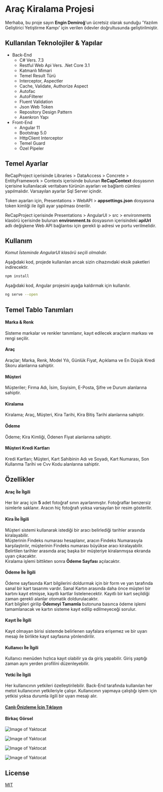 # Araç Kiralama Projesi

Merhaba, bu proje sayın <b>Engin Demiroğ</b>'un ücretsiz olarak sunduğu 'Yazılım Geliştirici Yetiştirme Kampı' için verilen ödevler doğrultusunda geliştirilmiştir. 

## Kullanılan Teknolojiler & Yapılar

<ul>
    <li>Back-End
    <ul>
        <li>C# Vers. 7.3</li>
        <li>Restful Web Api Vers. .Net Core 3.1</li>
        <li>Katmanlı Mimari</li>
        <li>Temel Result Türü</li>
        <li>Interceptor, Aspectler</li>
        <li>Cache, Validate, Authorize Aspect</li>
        <li>Autofac</li>
        <li>AutoFilterer</li>
        <li>Fluent Validation</li>
        <li>Json Web Token</li>
        <li>Repository Design Pattern</li>
        <li>Asenkron Yapı</li>
    </ul>
    </li>
    <li>Front-End
    <ul>
        <li>Angular 11</li>
        <li>Bootstrap 5.0</li>
        <li>HttpClient Interceptor</li>
        <li>Temel Guard</li>
        <li>Özel Pipeler</li>
    </ul>
    </li>
</ul>

## Temel Ayarlar
ReCapProject içerisinde Libraries > DataAccess > Concrete > EntityFramework > Contexts içerisinde bulunan <b>ReCapContext</b> dosyasının içerisine kullanılacak veritabanı türünün ayarları ve bağlantı cümlesi yapılmalıdır. Varsayılan ayarlar Sql Server içindir.

Token ayarları için, Presentations > WebAPI > <b>appsettings.json</b> dosyasına token kimliği ile ilgili ayar yapılması önerilir.

ReCapProject içerisinde Presentations > AngularUI > src > environments klasörü içerisinde bulunan <b>environment.ts</b> dosyasının içerisindeki <b>apiUrl</b> adlı değişkene Web API bağlantısı için gerekli ip adresi ve portu verilmelidir.

## Kullanım
*Komut İsteminde AngularUI klasörü seçili olmalıdır.*

Aşağıdaki kod, projede kullanılan ancak sizin cihazınıdaki eksik paketleri indirecektir.
```bash
npm install
```

Aşağıdaki kod, Angular projesini ayağa kaldırmak için kullanılır.
```bash
ng serve --open
```

## Temel Tablo Tanımları
#### Marka & Renk
Sisteme markalar ve renkler tanımlanır, kayıt edilecek araçların markası ve rengi seçilir.

#### Araç
Araçlar; Marka, Renk, Model Yılı, Günlük Fiyat, Açıklama ve En Düşük Kredi Skoru alanlarına sahiptir.

#### Müşteri
Müşteriler; Firma Adı, İsim, Soyisim, E-Posta, Şifre ve Durum alanlarına sahiptir.

#### Kiralama
Kiralama; Araç, Müşteri, Kira Tarihi, Kira Bitiş Tarihi alanlarına sahiptir.

#### Ödeme
Ödeme; Kira Kimliği, Ödenen Fiyat alanlarına sahiptir.

#### Müşteri Kredi Kartları
Kredi Kartları; Müşteri, Kart Sahibinin Adı ve Soyadı, Kart Numarası, Son Kullanma Tarihi ve Cvv Kodu alanlarına sahiptir.

## Özellikler
#### Araç İle İlgili
Her bir araç için <b>5</b> adet fotoğraf sınırı ayarlanmıştır. Fotoğraflar benzersiz isimlerle saklanır. Aracın hiç fotoğrafı yoksa varsayılan bir resim gösterilir.

#### Kira İle İlgili
Müşteri sistemi kullanarak istediği bir aracı belirlediği tarihler arasında kiralayabilir. <br>
Müşterinin Findeks numarası hesaplanır, aracın Findeks Numarasıyla karşılaştırılır, müşterinin Findeks numarası büyükse aracı kiralayabilir.<br>
Belirtilen tarihler arasında araç başka bir müşteriye kiralanmışsa ekranda uyarı çıkacaktır.<br>
Kiralama işlemi bittikten sonra <b>Ödeme Sayfası</b> açılacaktır.<br>

#### Ödeme İle İlgili
Ödeme sayfasında Kart bilgilerini doldurmak için bir form ve yan tarafında sanal bir kart tasarımı vardır. Sanal Kartın arasında daha önce müşteri bir kartını kayıt etmişse, kayıtlı kartlar listelenecektir. Kayıtlı bir kart seçildiği zaman gerekli alanlar otomatik doldurulacaktır.<br>
Kart bilgileri girilip <b>Ödemeyi Tamamla</b> butonuna basınca ödeme işlemi tamamlanacak ve kartın sisteme kayıt edilip edilmeyeceği sorulur. 

#### Kayıt İle İlgili
Kayıt olmayan birisi sistemde belirlenen sayfalara erişemez ve bir uyarı mesajı ile birlikte kayıt sayfasına yönlendirilir.

#### Kullanıcı İle İlgili
Kullanıcı menüden hızlıca kayıt olabilir ya da giriş yapabilir. Giriş yaptığı zaman aynı yerden profilini düzenleyebilir.

#### Yetki İle İlgili
Her kullanıcının yetkileri özelleştirilebilir. Back-End tarafında kullanılan her metot kullanıcının yetkileriyle çalışır. Kullanıcının yapmaya çalıştığı işlem için yetkisi yoksa durumla ilgili bir uyarı mesajı alır.

#### [Canlı Önizleme İçin Tıklayın](https://www.ozanercan.com.tr/rentalapp)

#### Birkaç Görsel

![Image of Yaktocat](https://raw.githubusercontent.com/ozanercan/ReCapProject/master/previewImages/Detaylı%20Listeleme%203.JPG)

![Image of Yaktocat](https://raw.githubusercontent.com/ozanercan/ReCapProject/master/previewImages/Araç%20Detayı%203.JPG)

![Image of Yaktocat](https://raw.githubusercontent.com/ozanercan/ReCapProject/master/previewImages/Kira%203.JPG)

![Image of Yaktocat](https://raw.githubusercontent.com/ozanercan/ReCapProject/master/previewImages/Ödeme3.JPG)


## License
[MIT](https://choosealicense.com/licenses/mit/)
